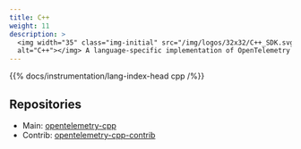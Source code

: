 ```yaml
---
title: C++
weight: 11
description: >
  <img width="35" class="img-initial" src="/img/logos/32x32/C++_SDK.svg"
  alt="C++"></img> A language-specific implementation of OpenTelemetry in C++.
---
```


{{% docs/instrumentation/lang-index-head cpp /%}}

## Repositories

- Main: [opentelemetry-cpp](https://github.com/open-telemetry/opentelemetry-cpp)
- Contrib:
  [opentelemetry-cpp-contrib](https://github.com/open-telemetry/opentelemetry-cpp-contrib)
